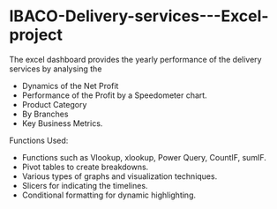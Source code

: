 # IBACO-Delivery-services---Excel-project

The excel dashboard provides the yearly performance of the delivery services by analysing the
- Dynamics of the Net Profit
- Performance of the Profit by a Speedometer chart.
- Product Category
- By Branches
- Key Business Metrics.

Functions Used:
- Functions such as Vlookup, xlookup, Power Query, CountIF, sumIF.
- Pivot tables to create breakdowns.
- Various types of graphs and visualization techniques.
- Slicers for indicating the timelines.
- Conditional formatting for dynamic highlighting.
